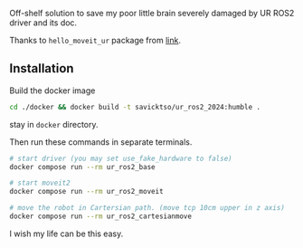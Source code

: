 Off-shelf solution to save my poor little brain severely damaged by UR ROS2 driver and its doc.

Thanks to `hello_moveit_ur` package from [link](https://github.com/LucaBross/simple_moveit2_universal_robots_movement).

## Installation
Build the docker image

```bash
cd ./docker && docker build -t savicktso/ur_ros2_2024:humble .
```

stay in `docker` directory.

Then run these commands in separate terminals.

```bash
# start driver (you may set use_fake_hardware to false)
docker compose run --rm ur_ros2_base
```

```bash
# start moveit2
docker compose run --rm ur_ros2_moveit
```

```bash
# move the robot in Cartersian path. (move tcp 10cm upper in z axis)
docker compose run --rm ur_ros2_cartesianmove
```


I wish my life can be this easy.